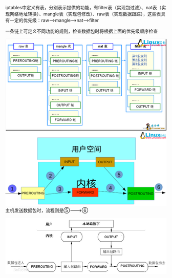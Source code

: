 iptables中定义有表，分别表示提供的功能，有filter表（实现包过滤）、nat表（实现网络地址转换）、mangle表（实现包修改）、raw表（实现数据跟踪），这些表具有一定的优先级：raw--&gt;mangle--&gt;nat--&gt;filter

一条链上可定义不同功能的规则，检查数据包时将根据上面的优先级顺序检查

![](/assets/iptables1.png)![](/assets/iptables2.png)主机发送数据包时，流程则是⑤---&gt;⑥

![](/assets/iptables3.png)

